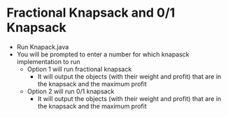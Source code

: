 # Fractional Knapsack and 0/1 Knapsack
 - Run Knapack.java
 - You will be prompted to enter a number for which knapasck implementation to run
	 - Option 1 will run fractional knapsack
		- It will output the objects (with their weight and profit) that are in 
		the knapsack and the maximum profit
	 - Option 2 will run 0/1 knapsack
		- It will output the objects (with their weight and profit) that are in 
		the knapsack and the maximum profit

